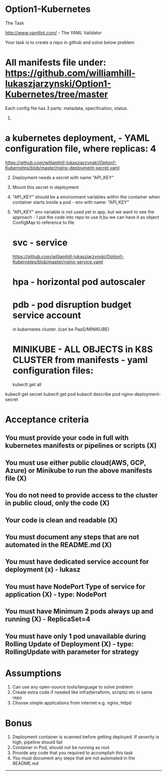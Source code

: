# Option1-Kubernetes
The Task

http://www.yamllint.com/ - The YAML Validator

Your task is to create a repo in github and solve below problem

# All manifests file under:   https://github.com/williamhill-lukaszjarzynski/Option1-Kubernetes/tree/master

Each config file has 3 parts: metadata, specification, status.

1. 
   
   # a kubernetes deployment,  - YAML configuration file, where replicas: 4     
   https://github.com/williamhill-lukaszjarzynski/Option1-Kubernetes/blob/master/nginx-deployment-secret.yaml
   
2. Deployment needs a secret with name "API_KEY"
3. Mount this secret in deployment
4. "API_KEY" should be a environment variables within the container when container starts inside a pod     -  env with name: "API_KEY"
5. "API_KEY" env variable is not used yet in app, but we want to see the approach                          - I put the code into repo to use it,bu we can have it 
                                                                                                              as object ConfigMap to reference to file
   
   
   
   
   # svc - service
   https://github.com/williamhill-lukaszjarzynski/Option1-Kubernetes/blob/master/nginx-service.yaml
   
   
   # hpa - horizontal pod autoscaler
   
   
   # pdb - pod disruption budget service account 
   
   in kubernetes cluster. (can be PaaS/MINIKUBE)
   
   # MINIKUBE            - ALL OBJECTS in K8S CLUSTER from manifests - yaml configuration files:
   
     kubectl get all

   



kubectl get secret
kubectl get pod
kubectl describe pod nginx-deployment-secret


# Acceptance criteria

## You must provide your code in full with kubernetes manifests or pipelines or scripts (X)

## You must use either public cloud(AWS, GCP, Azure) or Minikube to run the above manifests file (X)

## You do not need to provide access to the cluster in public cloud, only the code (X)

## Your code is clean and readable (X)

## You must document any steps that are not automated in the README.md (X)

## You must have dedicated service account for deployment (x)       - lukasz

## You must have NodePort Type of service for application (X)       - type: NodePort

## You must have Minimum 2 pods always up and running   (X)         - ReplicaSet=4

## You must have only 1 pod unavailable during Rolling Update of Deployment (X)  - type: RollingUpdate with parameter for strategy

# Assumptions

1. Can use any open-source tools/language to solve problem
2. Create extra code if needed like infra(terraform, scripts) etc in same repo
3. Choose simple applications from internet e.g. nginx, httpd

# Bonus

1. Deployment container is scanned before getting deployed. If severity is high, pipeline should fail
2. Container in Pod, should not be running as root
3. Provide any code that you required to accomplish this task
4. You must document any steps that are not automated in the README.md

-------------------------------------------------------------------------------------------------------------------
   
   
   
   


